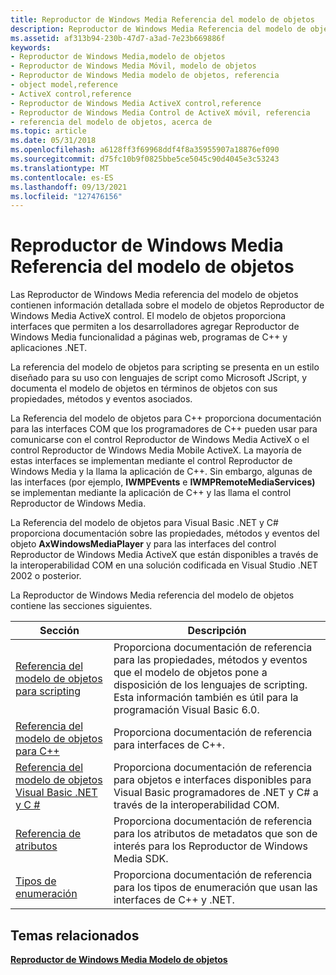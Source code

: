 ```yaml
---
title: Reproductor de Windows Media Referencia del modelo de objetos
description: Reproductor de Windows Media Referencia del modelo de objetos
ms.assetid: af313b94-230b-47d7-a3ad-7e23b669886f
keywords:
- Reproductor de Windows Media,modelo de objetos
- Reproductor de Windows Media Móvil, modelo de objetos
- Reproductor de Windows Media modelo de objetos, referencia
- object model,reference
- ActiveX control,reference
- Reproductor de Windows Media ActiveX control,reference
- Reproductor de Windows Media Control de ActiveX móvil, referencia
- referencia del modelo de objetos, acerca de
ms.topic: article
ms.date: 05/31/2018
ms.openlocfilehash: a6128ff3f69968ddf4f8a35955907a18876ef090
ms.sourcegitcommit: d75fc10b9f0825bbe5ce5045c90d4045e3c53243
ms.translationtype: MT
ms.contentlocale: es-ES
ms.lasthandoff: 09/13/2021
ms.locfileid: "127476156"
---
```

# <a name="windows-media-player-object-model-reference"></a>Reproductor de Windows Media Referencia del modelo de objetos

Las Reproductor de Windows Media referencia del modelo de objetos contienen información detallada sobre el modelo de objetos Reproductor de Windows Media ActiveX control. El modelo de objetos proporciona interfaces que permiten a los desarrolladores agregar Reproductor de Windows Media funcionalidad a páginas web, programas de C++ y aplicaciones .NET.

La referencia del modelo de objetos para scripting se presenta en un estilo diseñado para su uso con lenguajes de script como Microsoft JScript, y documenta el modelo de objetos en términos de objetos con sus propiedades, métodos y eventos asociados.

La Referencia del modelo de objetos para C++ proporciona documentación para las interfaces COM que los programadores de C++ pueden usar para comunicarse con el control Reproductor de Windows Media ActiveX o el control Reproductor de Windows Media Mobile ActiveX. La mayoría de estas interfaces se implementan mediante el control Reproductor de Windows Media y la llama la aplicación de C++. Sin embargo, algunas de las interfaces (por ejemplo, **IWMPEvents** e **IWMPRemoteMediaServices)** se implementan mediante la aplicación de C++ y las llama el control Reproductor de Windows Media.

La Referencia del modelo de objetos para Visual Basic .NET y C# proporciona documentación sobre las propiedades, métodos y eventos del objeto **AxWindowsMediaPlayer** y para las interfaces del control Reproductor de Windows Media ActiveX que están disponibles a través de la interoperabilidad COM en una solución codificada en Visual Studio .NET 2002 o posterior.

La Reproductor de Windows Media referencia del modelo de objetos contiene las secciones siguientes.



| Sección                                                                                                        | Descripción                                                                                                                                                                                              |
|----------------------------------------------------------------------------------------------------------------|----------------------------------------------------------------------------------------------------------------------------------------------------------------------------------------------------------|
| [Referencia del modelo de objetos para scripting](object-model-reference-for-scripting.md)                               | Proporciona documentación de referencia para las propiedades, métodos y eventos que el modelo de objetos pone a disposición de los lenguajes de scripting. Esta información también es útil para la programación Visual Basic 6.0. |
| [Referencia del modelo de objetos para C++](object-model-reference-for-c.md)                                             | Proporciona documentación de referencia para interfaces de C++.                                                                                                                                                     |
| [Referencia del modelo de objetos Visual Basic .NET y C #](object-model-reference-for-visual-basic--net-and-c.md) | Proporciona documentación de referencia para objetos e interfaces disponibles para Visual Basic programadores de .NET y C# a través de la interoperabilidad COM.                                                             |
| [Referencia de atributos](attribute-reference.md)                                                                 | Proporciona documentación de referencia para los atributos de metadatos que son de interés para los Reproductor de Windows Media SDK.                                                                                    |
| [Tipos de enumeración](enumeration-types.md)                                                                     | Proporciona documentación de referencia para los tipos de enumeración que usan las interfaces de C++ y .NET.                                                                                                 |



 

## <a name="related-topics"></a>Temas relacionados

<dl> <dt>

[**Reproductor de Windows Media Modelo de objetos**](windows-media-player-object-model.md)
</dt> </dl>

 

 




